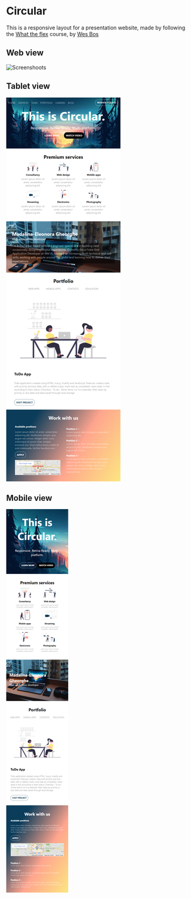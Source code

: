 # Circular
This is a responsive layout for a presentation website, made by following the [What the flex](https://flexbox.io/) course, by [Wes Bos](https://courses.wesbos.com)

## Web view
![Screenshoots](web.png)
## Tablet view
![Screenshoots](tablet.png)
## Mobile view
![Screenshoots](mobile.png)
